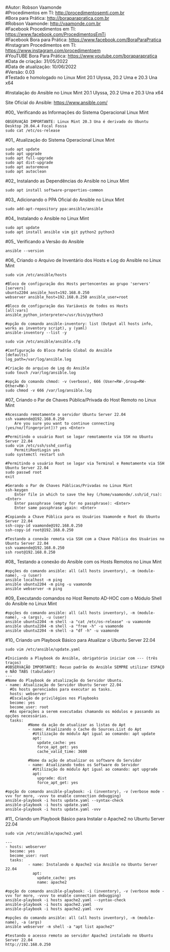 #Autor: Robson Vaamonde<br>
#Procedimentos em TI: http://procedimentosemti.com.br<br>
#Bora para Prática: http://boraparapratica.com.br<br>
#Robson Vaamonde: http://vaamonde.com.br<br>
#Facebook Procedimentos em TI: https://www.facebook.com/ProcedimentosEmTi<br>
#Facebook Bora para Prática: https://www.facebook.com/BoraParaPratica<br>
#Instagram Procedimentos em TI: https://www.instagram.com/procedimentoem<br>
#YouTUBE Bora Para Prática: https://www.youtube.com/boraparapratica<br>
#Data de criação: 31/05/2022<br>
#Data de atualização: 10/06/2022<br>
#Versão: 0.03<br>
#Testado e homologado no Linux Mint 20.1 Ulyssa, 20.2 Uma e 20.3 Una x64

#Instalação do Ansible no Linux Mint 20.1 Ulyssa, 20.2 Uma e 20.3 Una x64

Site Oficial do Ansible: https://www.ansible.com/

#00_ Verificando as Informações do Sistema Operacional Linux Mint<br>

	OBSERVAÇÃO IMPORTANTE: Linux Mint 20.3 Una é derivado do Ubuntu Desktop 20.04.4 Focal Fossa
	sudo cat /etc/os-release

#01_ Atualização do Sistema Operacional Linux Mint<br>

	sudo apt update
	sudo apt upgrade
	sudo apt full-upgrade
	sudo apt dist-upgrade
	sudo apt autoremove
	sudo apt autoclean

#02_ Instalando as Dependências do Ansible no Linux Mint<br>

	sudo apt install software-properties-common

#03_ Adicionando o PPA Oficial do Ansible no Linux Mint<br>

	sudo add-apt-repository ppa:ansible/ansible

#04_ Instalando o Ansible no Linux Mint<br>

	sudo apt update
	sudo apt install ansible vim git python2 python3

#05_ Verificando a Versão do Ansible<br>

	ansible --version

#06_ Criando o Arquivo de Inventário dos Hosts e Log do Ansible no Linux Mint<br>

	sudo vim /etc/ansible/hosts

	#Bloco de configuração dos Hosts pertencentes ao grupo 'servers'
	[servers]
	ubuntu2204 ansible_host=192.168.0.250
	webserver ansible_host=192.168.0.250 ansible_user=root

	#Bloco de configuração das Variáveis de todos os Hosts
	[all:vars]
	ansible_python_interpreter=/usr/bin/python3
	
	#opção do comando ansible-inventory: list (Output all hosts info, works as inventory script), y (yaml)
	ansible-inventory --list -y

	sudo vim /etc/ansible/ansible.cfg

	#Configuração do Bloco Padrão Global do Ansible
	[defaults]
	log_path=/var/log/ansible.log

	#Criação do arquivo de Log do Ansible
	sudo touch /var/log/ansible.log
	
	#opção do comando chmod: -v (verbose), 666 (User=RW-,Group=RW-Other=RW-)
	sudo chmod -v 666 /var/log/ansible.log

#07_ Criando o Par de Chaves Pública/Privada do Host Remoto no Linux Mint<br>

	#Acessando remotamente o servidor Ubuntu Server 22.04
	ssh vaamonde@192.168.0.250
		Are you sure you want to continue connecting (yes/no/[fingerprint])? yes <Enter>
	
	#Permitindo o usuário Root se logar remotamente via SSH no Ubuntu Server 22.04
	sudo vim /etc/ssh/sshd_config
		PermitiRootLogin yes
	sudo systemctl restart ssh
	
	#Permitindo o usuário Root se logar via Terminal e Remotamente via SSH Ubuntu Server 22.04
	sudo passwd root
	exit

	#Gerando o Par de Chaves Públicas/Privadas no Linux Mint
	ssh-keygen
		Enter file in which to save the key (/home/vaamonde/.ssh/id_rsa): <Enter>
		Enter passphrase (empty for no passphrase): <Enter>
		Enter same passphrase again: <Enter>
	
	#Copiando a Chave Pública para os Usuários Vaamonde e Root do Ubuntu Server 22.04
	ssh-copy-id vaamonde@192.168.0.250
	ssh-copy-id root@192.168.0.250

	#Testando a conexão remota via SSH com a Chave Pública dos Usuários no Ubuntu Server 22.04
	ssh vaamonde@192.168.0.250
	ssh root@192.168.0.250

#08_ Testando a conexão do Ansible com os Hosts Remotos no Linux Mint<br>

	#opções do comando ansible: all (all hosts inventory), -m (module-name), -u (user)
	ansible localhost -m ping
	ansible ubuntu2204 -m ping -u vaamonde
	ansible webserver -m ping

#09_ Executando comandos no Host Remoto AD-HOC com o Módulo Shell do Ansible no Linux Mint<br>

	#opções do comando ansible: all (all hosts inventory), -m (module-name), -a (args), -u (user)
	ansible ubuntu2204 -m shell -a "cat /etc/os-release" -u vaamonde
	ansible ubuntu2204 -m shell -a "free -h" -u vaamonde
	ansible ubuntu2204 -m shell -a "df -h" -u vaamonde

#10_ Criando um Playbook Básico para Atualizar o Ubuntu Server 22.04<br>

	sudo vim /etc/ansible/update.yaml

    #Iniciando a Playbook do Ansible, obrigatório iniciar com --- (três traços)
    #OBSERVAÇÃO IMPORTANTE: Recuo padrão do Ansible SEMPRE utilizar ESPAÇO e NÃO TABS (tabulador)
    ---
    #Nome do Playbook de atualização do Servidor Ubuntu.
    - name: Atualização do Servidor Ubuntu Server 22.04
      #Os hosts gerenciados para executar as tasks.
      hosts: webserver
      #Escalação de privilégios nos Playbooks
      become: yes
      become_user: root
      #As operações a serem executadas chamando os módulos e passando as opções necessárias.
      tasks:
              #Nome da ação de atualizar as listas do Apt
              - name: Atualizando o Cache do Sources.List do Apt
                #Utilização do módulo Apt igual ao comando: apt update
                apt:
                  update_cache: yes
                  force_apt_get: yes
                  cache_valid_time: 3600

              #Nome da ação de atualizar os software do Servidor
              - name: Atualizando todos os Software do Servidor
                #Utilização do módulo Apt igual ao comando: apt upgrade
                apt:
                  upgrade: dist
                  force_apt_get: yes

	#opção do comando ansible-playbook: -i (inventory), -v (verbose mode -vvv for more, -vvvv to enable connection debugging)
	ansible-playbook -i hosts update.yaml --syntax-check
	ansible-playbook -i hosts update.yaml
	ansible-playbook -i hosts update.yaml -vvv

#11_ Criando um Playbook Básico para Instalar o Apache2 no Ubuntu Server 22.04<br>

	sudo vim /etc/ansible/apache2.yaml

    ---
    - hosts: webserver
      become: yes
      become_user: root
      tasks:
              - name: Instalando o Apache2 via Ansible no Ubuntu Server 22.04
                apt:
                  update_cache: yes
                  name: apache2

	#opção do comando ansible-playbook: -i (inventory), -v (verbose mode -vvv for more, -vvvv to enable connection debugging)
	ansible-playbook -i hosts apache2.yaml --syntax-check
	ansible-playbook -i hosts apache2.yaml
	ansible-playbook -i hosts apache2.yaml -vvv

	#opções do comando ansible: all (all hosts inventory), -m (module-name), -a (args)
	ansible webserver -m shell -a "apt list apache2"

	#testando o acesso remoto ao servidor Apache2 instalado no Ubuntu Server 22.04	
	http://192.168.0.250
